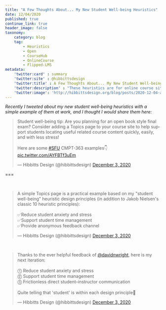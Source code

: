 ```yaml
---
title: "A Few Thoughts About... My New Student Well-being Heuristics"
date: 12/04/2020
published: true
continue_link: true
header_image: false
taxonomy:
    category: blog
    tag:
        - Heuristics
        - Open
        - CourseHub
        - OnlineCourse
        - Flipped-LMS
metadata:
    'twitter:card' : summary
    'twitter:site' : @hibbittsdesign
    'twitter:title' : A Few Thoughts About... My New Student Well-being Heuristics
    'twitter:description' : "These heuristics are for online course sites, and are in additional to Nielsen's classic 10 heuristics"
    'twitter:image': 'http://hibbittsdesign.org/blog/posts/2020-12-04-a-few-thoughts-about-my-new-student-well-being-heuristics/slide.png'
---
```


_Recently I tweeted about my new student well-being heuristics with a simple example of them at work, and I thought I would share them here:_

<blockquote class="twitter-tweet" data-lang="en"><p lang="en" dir="ltr">Student well-being tip: Are you planning for an open book style final exam? Consider adding a Topics page to your course site to help support students locating useful related course content quickly, easily, and with less stress!<br><br>Here are some <a href="https://twitter.com/hashtag/SFU?src=hash&amp;ref_src=twsrc%5Etfw">#SFU</a> CMPT-363 examples👇 <a href="https://t.co/AYFBTf3uEm">pic.twitter.com/AYFBTf3uEm</a></p>&mdash; Hibbitts Design (@hibbittsdesign) <a href="https://twitter.com/hibbittsdesign/status/1334547601874591746?ref_src=twsrc%5Etfw">December 3, 2020</a></blockquote>
<script async src="https://platform.twitter.com/widgets.js" charset="utf-8"></script>

===

<br>

<blockquote class="twitter-tweet" data-conversation="none"><p lang="en" dir="ltr">A simple Topics page is a practical example based on my &quot;student well-being&quot; heuristic design principles (in addition to Jakob Nielsen&#39;s classic 10 heuristic principles):<br><br>✅Reduce student anxiety and stress<br>✅Support student time management<br>✅Provide anonymous feedback channel</p>&mdash; Hibbitts Design (@hibbittsdesign) <a href="https://twitter.com/hibbittsdesign/status/1334560882836193281?ref_src=twsrc%5Etfw">December 3, 2020</a></blockquote> <script async src="https://platform.twitter.com/widgets.js" charset="utf-8"></script>

<br>

<blockquote class="twitter-tweet" data-conversation="none"><p lang="en" dir="ltr">Thanks to the ever helpful feedback of <a href="https://twitter.com/davidnwright?ref_src=twsrc%5Etfw">@davidnwright</a>, here is my next iteration:<br><br>⓵ Reduce student anxiety and stress<br>⓶ Support student time management<br>⓷ Frictionless direct student–instructor communication<br><br>Quite telling that &#39;student&#39; is within each design principle🙂</p>&mdash; Hibbitts Design (@hibbittsdesign) <a href="https://twitter.com/hibbittsdesign/status/1334574342097698816?ref_src=twsrc%5Etfw">December 3, 2020</a></blockquote> <script async src="https://platform.twitter.com/widgets.js" charset="utf-8"></script>

